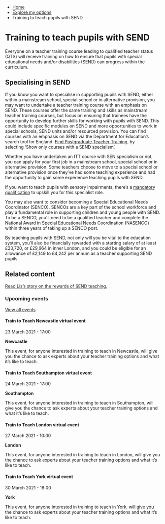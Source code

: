 *   [Home](/)
*   [Explore my options](/explore-my-options)
*   Training to teach pupils with SEND

Training to teach pupils with SEND
==================================

Everyone on a teacher training course leading to qualified teacher status (QTS) will receive training on how to ensure that pupils with special educational needs and/or disabilities (SEND) can progress within the curriculum. 

Specialising in SEND
--------------------

If you know you want to specialise in supporting pupils with SEND, either within a mainstream school, special school or in alternative provision, you may want to undertake a teacher training course with an emphasis on SEND. These courses offer the same training and skills as mainstream teacher training courses, but focus on ensuring that trainees have the opportunity to develop further skills for working with pupils with SEND. This could include specific modules on SEND and more opportunities to work in special schools, SEND units and/or resourced provision. You can find courses with an emphasis on SEND via the Department for Education’s search tool for England: [Find Postgraduate Teacher Training](https://www.gov.uk/guidance/find-postgraduate-teacher-training-courses-in-england), by selecting ‘Show only courses with a SEND specialism’.

Whether you have undertaken an ITT course with SEN specialism or not, you can apply for your first job in a mainstream school, special school or in alternative provision. Some teachers choose to move to a special school or alternative provision once they’ve had some teaching experience and had the opportunity to gain some experience teaching pupils with SEND.

If you want to teach pupils with sensory impairments, there’s a [mandatory qualification](https://www.gov.uk/guidance/mandatory-qualifications-specialist-teachers) to upskill you for this specialist role.

You may also want to consider becoming a Special Educational Needs Coordinator (SENCO). SENCOs are a key part of the school workforce and play a fundamental role in supporting children and young people with SEND. To be a SENCO, you'll need to be a qualified teacher and complete the National Award in Special Educational Needs Coordination (NASENCO) within three years of taking up a SENCO post.

By teaching pupils with SEND, not only will you be vital to the education system, you’ll also be financially rewarded with a starting salary of at least £23,720, or £29,664 in inner London, and you could be eligible for an allowance of £2,149 to £4,242 per annum as a teacher supporting SEND pupils.

Related content 
----------------

[Read Liz’s story on the rewards of SEND teaching.](https://getintoteaching.education.gov.uk/life-as-a-teacher/supporting-pupils-with-send)

### Upcoming events

[View all events](/teaching-events)

[](/teaching-events/train-to-teach-events/train-to-teach-newcastle-virtual-event-230321)

#### Train to Teach Newcastle virtual event

23 March 2021 - 17:00

**Newcastle**

This event, for anyone interested in training to teach in Newcastle, will give you the chance to ask experts about your teacher training options and what it’s like to teach.

[](/teaching-events/train-to-teach-events/train-to-teach-southampton-virtual-event-240321)

#### Train to Teach Southampton virtual event

24 March 2021 - 17:00

**Southampton**

This event, for anyone interested in training to teach in Southampton, will give you the chance to ask experts about your teacher training options and what it’s like to teach.

[](/teaching-events/train-to-teach-events/train-to-teach-london-virtual-event-270321)

#### Train to Teach London virtual event

27 March 2021 - 10:00

**London**

This event, for anyone interested in training to teach in London, will give you the chance to ask experts about your teacher training options and what it’s like to teach.

[](/teaching-events/train-to-teach-events/train-to-teach-york-virtual-event-300321)

#### Train to Teach York virtual event

30 March 2021 - 18:00

**York**

This event, for anyone interested in training to teach in York, will give you the chance to ask experts about your teacher training options and what it’s like to teach.